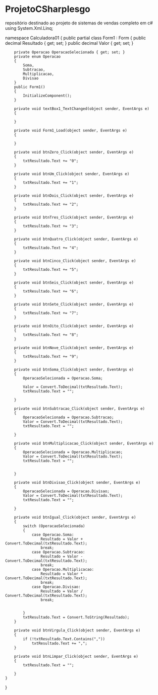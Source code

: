 # ProjetoCSharpIesgo
repositório destinado ao projeto de sistemas de vendas completo em c# 
using System.Xml.Linq;

namespace Calculadora01
{
    public partial class Form1 : Form
    {
        public decimal Resultado { get; set; }
        public decimal Valor { get; set; }

        private Operacao OperacaoSelecionada { get; set; }
        private enum Operacao
        {
            Soma,
            Subtracao,
            Multiplicacao,
            Divisao
        }
        public Form1()
        {
            InitializeComponent();
        }

        private void textBox1_TextChanged(object sender, EventArgs e)
        {

        }

        private void Form1_Load(object sender, EventArgs e)
        {

        }

        private void btnZero_Click(object sender, EventArgs e)
        {
            txtResultado.Text += "0";
        }

        private void btnUm_Click(object sender, EventArgs e)
        {
            txtResultado.Text += "1";
        }

        private void btnDois_Click(object sender, EventArgs e)
        {
            txtResultado.Text += "2";
        }

        private void btnTres_Click(object sender, EventArgs e)
        {
            txtResultado.Text += "3";
        }

        private void btnQuatro_Click(object sender, EventArgs e)
        {
            txtResultado.Text += "4";
        }

        private void btnCinco_Click(object sender, EventArgs e)
        {
            txtResultado.Text += "5";
        }

        private void btnSeis_Click(object sender, EventArgs e)
        {
            txtResultado.Text += "6";
        }

        private void btnSete_Click(object sender, EventArgs e)
        {
            txtResultado.Text += "7";
        }

        private void btnOito_Click(object sender, EventArgs e)
        {
            txtResultado.Text += "8";
        }

        private void btnNove_Click(object sender, EventArgs e)
        {
            txtResultado.Text += "9";
        }

        private void btnSoma_Click(object sender, EventArgs e)
        {
            OperacaoSelecionada = Operacao.Soma;

            Valor = Convert.ToDecimal(txtResultado.Text);
            txtResultado.Text = "";
           
        }

        private void btnSubtracao_Click(object sender, EventArgs e)
        {
            OperacaoSelecionada = Operacao.Subtracao;
            Valor = Convert.ToDecimal(txtResultado.Text);
            txtResultado.Text = "";
            
        }

        private void btnMultiplicacao_Click(object sender, EventArgs e)
        {
            OperacaoSelecionada = Operacao.Multiplicacao;
            Valor = Convert.ToDecimal(txtResultado.Text);
            txtResultado.Text = "";
            

        }

        private void btnDivisao_Click(object sender, EventArgs e)
        {
            OperacaoSelecionada = Operacao.Divisao;
            Valor = Convert.ToDecimal(txtResultado.Text);
            txtResultado.Text = "";
            
        }

        private void btnIgual_Click(object sender, EventArgs e)
        {
            switch (OperacaoSelecionada)
            {
                case Operacao.Soma:
                    Resultado = Valor + Convert.ToDecimal(txtResultado.Text);
                    break;
                case Operacao.Subtracao:
                    Resultado = Valor - Convert.ToDecimal(txtResultado.Text);
                    break;
                case Operacao.Multiplicacao:
                    Resultado = Valor * Convert.ToDecimal(txtResultado.Text);
                    break;
                case Operacao.Divisao:
                    Resultado = Valor / Convert.ToDecimal(txtResultado.Text);
                    break;


            }
            txtResultado.Text = Convert.ToString(Resultado);
        }

        private void btnVirgula_Click(object sender, EventArgs e)
        {
            if (!txtResultado.Text.Contains(","))
                txtResultado.Text += ",";
        }

        private void btnLimpar_Click(object sender, EventArgs e)
        {
            txtResultado.Text = "";
            
        }
    }
}
